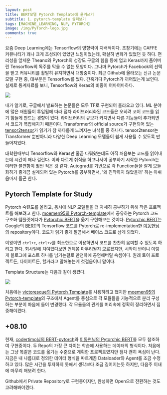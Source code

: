 ```yaml
---
layout: post
title: BERT모델 Pytorch Template에 옮겨쓰기
subtitle: 1. pytorch-template 살펴보기
tags: [MACHINE_LEARNING, NLP, PYTORCH]
image: /img/PyTorch-logo.jpg
comments: true
---
```


요즘 Deep Learning에는 Tensorflow의 영향력이 지배적이다. 초창기에는 CAFFE 커뮤니티가 꽤나 크게 조성되어 있었던 느낌이었는데, 확실히 변화가 있었던 듯 하다. 편리성을 앞세운 Theano와 Pytorch의 성장도 구글의 힘을 등에 업고 Keras까지 품어버린 Tensorflow의 독주를 막을 수 없는 모양이다. 그나마 Pytorch가 Facebook의 선택을 받고 커뮤니티를 활발히 유지하면서 대항중이다. 최근 Github에 올라오는 신규 논문 모델 구현 중, 대부분은 Tensorflow를 썼다. 간혹가다 Pytorch가 끼어있는게 보인다. 실제로 통계자료를 보니, Tensorflow와 Keras의 비중이 어마어마하다. 

![](https://miro.medium.com/max/1200/1*s_BwkYxpGv34vjOHi8tDzg.png)

내가 알기로, 구글에서 발표하는 논문들은 모두 TF로 구현되어 올라오고 있다. ML 분야에 많은 재원들이 투입됨에 따라 점차 라이브러리화된 코드들은 오히려 코어 코드를 읽기 힘들게 만드는 경향이 있다. 라이브러리의 규모가 커지면서 다른 기능들이 추가되면서 코드가 복잡해지기 때문이다. Transformer의 official source가 구현되어 있는 [tensor2tensor](https://github.com/tensorflow/tensor2tensor)가 읽기가 참 까다롭게 느껴지는 녀석들 중 하나다. tensor2tensor는 Transformer 뿐만아니라 다양한 Deep Learning 모델들이 쉽게 사용될 수 있도록 만들어져있다.

대학원때부터 Tensorflow와 Keras만 줄곧 다뤄왔는데도 아직 처음보는 코드를 읽어내는데 시간이 꽤나 걸린다. 이와 다르게 취직을 하고나서야 공부하기 시작한 Pytorch는 이러한 불편함이 훨씬 적은 것 같다. Autograd를 기반으로 각 Function들을 잘게 모듈화하기 좋게끔 설계되어 있는 Pytorch를 공부하면서, '왜 진작하지 않았을까' 하는 아쉬움마저 들곤 한다.

## Pytorch Template for Study

Pytorch 숙련도를 올리고, 동시에 NLP 모델들을 더 자세히 공부하기 위해 작은 프로젝트를 해보려고 한다. [moemen95의 Pytorch-template](https://github.com/moemen95/Pytorch-Project-Template)에서 공유하는 Pytorch 코드 구조화 템플릿에다가 [Pytorchic BERT](https://github.com/dhlee347/pytorchic-bert)을 옮겨 구현해보는 것이다. [Pytorchic BERT](https://github.com/dhlee347/pytorchic-bert)는 Google의 [BERT](https://github.com/google-research/bert)의 Tensorflow 코드를 Pytorch로 re-implementation한 [이동현님](https://github.com/dhlee347)의 repository이다. 코드가 읽기 좋게 깔끔해서 베이스 코드로 삼게 되었다.

이왕이면 `ctrl+c`, `ctrl+v`를 최소한으로 이용하면서 코드를 찬찬히 음미할 수 있도록 하려고 한다. 회사일에 치여있다보면 언제쯤 마무리될지 모르겠지만, 시작이 반이니 이렇게 블로그에 포스트 하나를 남기는걸로 만천하에 공언해버릴 속셈이다. 원래 토이 프로젝트든, 다이어트든, 할거라고 말해놓는게 첫걸음이니 말이다.

Template Structure는 다음과 같이 생겼다.

![](https://github.com/moemen95/Pytorch-Project-Template/raw/master/utils/assets/class_diagram.png)

처음에는 [victoresque의 Pytorch Template](https://github.com/victoresque/pytorch-template)를 사용하려고 했지만 [moemen95의 Pytorch-template](https://github.com/moemen95/Pytorch-Project-Template)의 구조에서 Agent를 중심으로 각 모듈들을 기능적으로 분리 구성하는 부분이 마음에 들어 변경했다. 각 모듈들의 관계를 머리속에 정확히 정리하면서 집중해야겠다.

## +08.10

현재, [codertimo님의 BERT-pytorch](https://github.com/codertimo/BERT-pytorch)와 [이동현님의 Pytorchic BERT](https://github.com/dhlee347/pytorchic-bert)를 모두 참조하여 구현중이다. 두 Repo의 가장 큰 차이는 학습에 사용하는 데이터의 형식이다. 처음에는 그냥 똑같은 코드를 옮기는 수준으로 계획한 프로젝트였지만 점차 괜히 욕심이 난다. 지금은 내 나름대로 정의한 데이터 형식을 따르게끔 Dataloader와 Agent를 조금 수정하고 있다. 많은 시간을 투자하지 못해서 생각보다 조금 길어지는듯 하지만, 다음주 이내에 마무리 해보려 한다.

Github에서 Private Repository로 구현중이지만, 완성하면 Open으로 전환하는 것도 고려해봐야겠다.
